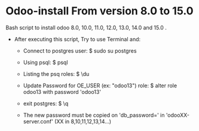# Odoo-install From version 8.0 to 15.0
Bash script to install odoo 8.0, 10.0, 11.0, 12.0, 13.0, 14.0 and 15.0 .

- After executing this script, Try to use Terminal and:

  - Connect to postgres user: $ sudo su postgres
  
  - Using psql: $ psql 
  
  - Listing the psq roles: $ \du
  
  - Update Password for OE_USER (ex: "odoo13") role: $ alter role odoo13 with password 'odoo13'
  
  - exit postgres: $ \q
  - The new password must be copied on 'db_password=' in 'odooXX-server.conf' (XX in 8,10,11,12,13,14...)
